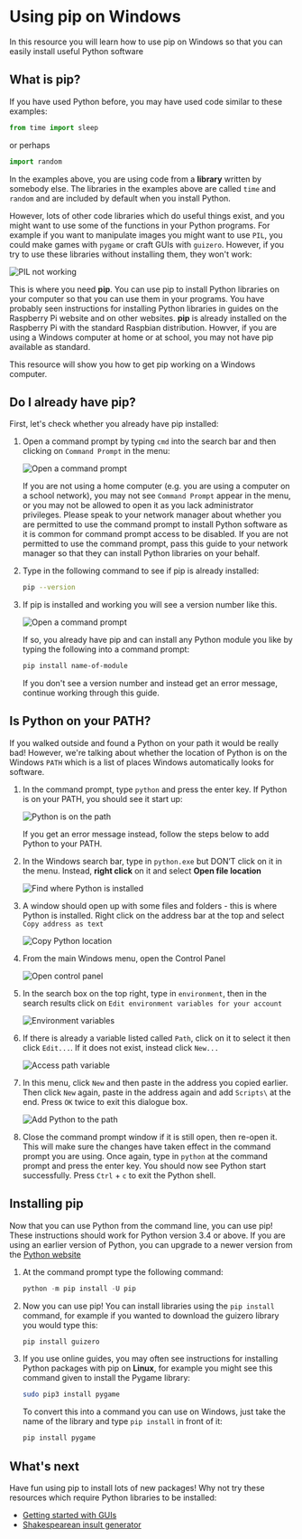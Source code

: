 # Using pip on Windows

In this resource you will learn how to use pip on Windows so that you can easily install useful Python software

## What is pip?

If you have used Python before, you may have used code similar to these examples:

```python
from time import sleep
```

or perhaps

```python
import random
```

In the examples above, you are using code from a **library** written by somebody else. The libraries in the examples above are called `time` and `random` and are included by default when you install Python.

However, lots of other code libraries which do useful things exist, and you might want to use some of the functions in your Python programs. For example if you want to manipulate images you might want to use `PIL`, you could make games with `pygame` or craft GUIs with `guizero`. However, if you try to use these libraries without installing them, they won't work:

![PIL not working](images/pil-doesnt-work.png)

This is where you need **pip**. You can use pip to install Python libraries on your computer so that you can use them in your programs. You have probably seen instructions for installing Python libraries in guides on the Raspberry Pi website and on other websites. **pip** is already installed on the Raspberry Pi with the standard Raspbian distribution. Howver, if you are using a Windows computer at home or at school, you may not have pip available as standard.

This resource will show you how to get pip working on a Windows computer.

## Do I already have pip?

First, let's check whether you already have pip installed:

1. Open a command prompt by typing `cmd` into the search bar and then clicking on `Command Prompt` in the menu:

    ![Open a command prompt](images/cmd-prompt.png)

    If you are not using a home computer (e.g. you are using a computer on a school network), you may not see `Command Prompt` appear in the menu, or you may not be allowed to open it as you lack administrator privileges. Please speak to your network manager about whether you are permitted to use the command prompt to install Python software as it is common for command prompt access to be disabled. If you are not permitted to use the command prompt, pass this guide to your network manager so that they can install Python libraries on your behalf.

1. Type in the following command to see if pip is already installed:

    ```bash
    pip --version
    ```

1. If pip is installed and working you will see a version number like this.

    ![Open a command prompt](images/pip-working.png)

    If so, you already have pip and can install any Python module you like by typing the following into a command prompt:

    ```bash
    pip install name-of-module
    ```

    If you don't see a version number and instead get an error message, continue working through this guide.

## Is Python on your PATH?

If you walked outside and found a Python on your path it would be really bad! However, we're talking about whether the location of Python is on the Windows `PATH` which is a list of places Windows automatically looks for software.

1. In the command prompt, type `python` and press the enter key. If Python is on your PATH, you should see it start up:

    ![Python is on the path](images/python-working.png)

    If you get an error message instead, follow the steps below to add Python to your PATH.

1. In the Windows search bar, type in `python.exe` but DON’T click on it in the menu. Instead, __right click__ on it and select **Open file location**

    ![Find where Python is installed](images/find-python-location.png)

1. A window should open up with some files and folders - this is where Python is installed. Right click on the address bar at the top and select `Copy address as text`

    ![Copy Python location](images/copy-address.png)

1. From the main Windows menu, open the Control Panel

    ![Open control panel](images/control-panel.png)

1. In the search box on the top right, type in `environment`, then in the search results click on `Edit environment variables for your account`

    ![Environment variables](images/environment.png)

1. If there is already a variable listed called `Path`, click on it to select it then click `Edit...`. If it does not exist, instead click `New...`

    ![Access path variable](images/env-variables.png)    

1. In this menu, click `New` and then paste in the address you copied earlier. Then click `New` again, paste in the address again and add `Scripts\` at the end. Press `OK` twice to exit this dialogue box.

    ![Add Python to the path](images/add-python-path.png)  

1. Close the command prompt window if it is still open, then re-open it. This will make sure the changes have taken effect in the command prompt you are using. Once again, type in `python` at the command prompt and press the enter key. You should now see Python start successfully. Press `Ctrl` + `c` to exit the Python shell.


## Installing pip

Now that you can use Python from the command line, you can use pip! These instructions should work for Python version 3.4 or above. If you are using an earlier version of Python, you can upgrade to a newer version from the [Python website](https://www.python.org/downloads/)

1. At the command prompt type the following command:

    ```python
    python -m pip install -U pip
    ```

1. Now you can use pip! You can install libraries using the `pip install` command, for example if you wanted to download the guizero library you would type this:

    ```bash
    pip install guizero
    ```

1. If you use online guides, you may often see instructions for installing Python packages with pip on **Linux**, for example you might see this command given to install the Pygame library:

    ```bash
    sudo pip3 install pygame
    ```

    To convert this into a command you can use on Windows, just take the name of the library and type `pip install` in front of it:

    ```bash
    pip install pygame
    ```

## What's next

Have fun using pip to install lots of new packages! Why not try these resources which require Python libraries to be installed:
- [Getting started with GUIs](http://www.raspberrypi.org/learning/getting-started-with-guis)
- [Shakespearean insult generator](https://www.raspberrypi.org/learning/shakespearean-insult-generator/)
